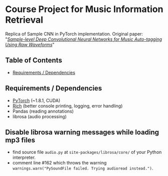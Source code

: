 # Course Project for Music Information Retrieval
Replica of Sample CNN in PyTorch implementation. Original paper: "[*Sample-level Deep
Convolutional Neural Networks for Music Auto-tagging Using Raw
Waveforms*][1]"

## Table of Contents
* [Requirements / Dependencies](#requirements)

<a name="requirements"></a>
## Requirements / Dependencies
* [PyTorch][1] (~1.8.1, CUDA)
* [Rich][2] (better console printing, logging, error handling)
* Pandas (reading annotations)
* librosa (audio processing)

## Disable librosa warning messages while loading mp3 files
* find source file `audio.py` at `site-packages/librosa/core/` of your Python interpreter.
* comment line #162 which throws the warning `warnings.warn("PySoundFile failed. Trying audioread instead.")`.


[1]: https://pytorch.org/
[2]: https://github.com/willmcgugan/rich
[3]: https://arxiv.org/abs/1703.01789